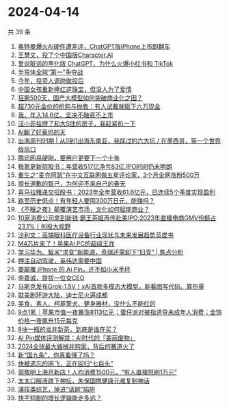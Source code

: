 # 2024-04-14

共 39 条

<!-- BEGIN 36KR -->
<!-- 最后更新时间 2024-04-14 10:30:51 +0800 -->
1. [奥特曼爆火AI硬件遭差评，ChatGPT版iPhone上市即翻车](https://36kr.com/p/2731450142288388)
1. [王慧文，投了个中国版Character.AI](https://36kr.com/p/2731602964343305)
1. [爱说脏话的黑化版 ChatGPT，为什么火爆小红书和 TikTok](https://36kr.com/p/2731362984143108)
1. [半导体全球“第一”争夺战](https://36kr.com/p/2731400936679937)
1. [今年，投资人调岗做投后](https://36kr.com/p/2731255523076358)
1. [中国女孩重新捧红这珠宝，但没人为了爱情](https://36kr.com/p/2731191448135945)
1. [狂飙500天，国产大模型如何突破商业化之困？](https://36kr.com/p/2730607884282377)
1. [超730元金价的抢购与抛售：有人试戴就砸下六万现金](https://36kr.com/p/2731584847030529)
1. [我，年入14.6亿，坚决不融资不上市](https://36kr.com/p/2731347601762564)
1. [汪小菲挂牌了和大S住的房子，我赶紧扒一下](https://36kr.com/p/2731402167838982)
1. [AI翻了好莱坞的天](https://36kr.com/p/2730441897501957)
1. [出海周刊91期 | 从0到1出海东南亚，我踩过的六大坑 / 在墨西哥，等一个世界级风口](https://36kr.com/p/2730668994128384)
1. [腾讯网易硬刚，要用户更要下一个十年](https://36kr.com/p/2731214871925382)
1. [极氪更新招股书：年营收517亿净亏83亿 IPO时间仍未明朗](https://36kr.com/p/2731333364247047)
1. [重生之“麦克阿瑟”在中文互联网做五星评论家，3个月全网涨粉500万](https://36kr.com/p/2731364546472452)
1. [擅长道歉的智己，为何迎不来自己的春天](https://36kr.com/p/2731353382578695)
1. [喜马拉雅递交招股书：2023年全年营收61.6亿元，已连续5个季度实现盈利](https://36kr.com/p/2731208606345475)
1. [跌至历史低点！有年轻人要囤300万日元，能赚吗？](https://36kr.com/p/2731217326876929)
1. [《不眠之夜》颠覆演艺市场，文化如何赋能商业？](https://36kr.com/p/2731278644963593)
1. [10家消费公司拿到新钱;霸王茶姬再传赴美IPO;2023年直播电商GMV份额占23.1%丨创投大视野](https://36kr.com/p/2730364322161670)
1. [沙利文：高端眼科医疗设备行业现状与未来发展趋势蓝皮书](https://36kr.com/p/2732590631741957)
1. [M4芯片来了！苹果AI PC的超级王炸](https://36kr.com/p/2731853472876289)
1. [学习华为、智米“求变”新能源，奇瑞还需卸下“旧壳” | 焦点分析](https://36kr.com/p/2731658129566208)
1. [押注自动驾驶，英伟达需要中国](https://36kr.com/p/2731860143024391)
1. [要颠覆 iPhone 的 Ai Pin，还不如小米手环](https://36kr.com/p/2731468090845444)
1. [李嘉诚，提拔一位女CEO](https://36kr.com/p/2731594950912516)
1. [马斯克发布Grok-1.5V！xAI首款多模态大模型，能看图写代码、算热量](https://36kr.com/p/2731428660062721)
1. [耽美剧环游大陆，迪士尼火遍成都](https://36kr.com/p/2731891638577664)
1. [美食、素人、柯基警犬、健身器材，没什么不能红的](https://36kr.com/p/2731892158130435)
1. [9点1氪｜苹果市值一夜暴涨8113亿元；蛋仔派对被指诱导未成年人消费；金饰价格一夜飙升15元每克](https://36kr.com/p/2731162941221128)
1. [8块一瓶的龙井新茶，到底是谁在买？](https://36kr.com/p/2730711110914688)
1. [AI Pin媒体评测解禁：AI时代的「美丽废物」](https://36kr.com/p/2730416250655365)
1. [2024全球最大器械并购案，背后的赛道火了](https://36kr.com/p/2731130676111877)
1. [新“国九条”，你真看懂了吗？](https://36kr.com/p/2730638281959937)
1. [快被遗忘的网飞，正在回归“七巨头”](https://36kr.com/p/2730483455370498)
1. [郭敬明上海开新店！人均消费1500元，“有人直接怒刷1万元”](https://36kr.com/p/2730671857592836)
1. [太太口服液跌下神坛，朱保国携健康元难复制神话](https://36kr.com/p/2730552150993411)
1. [演技类综艺，掉进“话题”陷阱](https://36kr.com/p/2731097148598787)
1. [快手短剧的增长逻辑能走多远？](https://36kr.com/p/2730441720013833)
<!-- END 36KR -->
